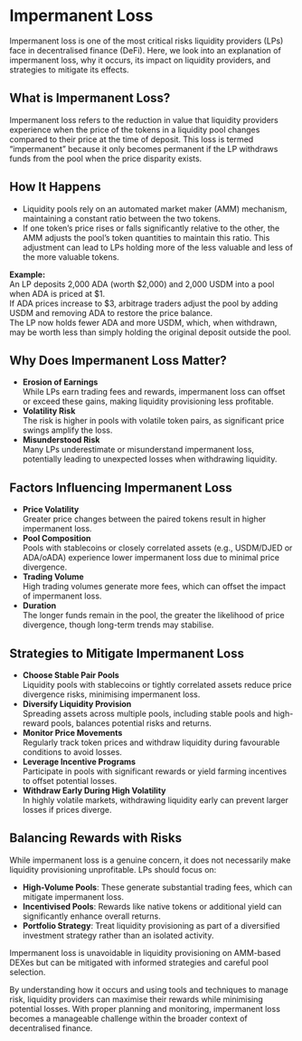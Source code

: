 # Impermanent Loss

Impermanent loss is one of the most critical risks liquidity providers (LPs) face in decentralised finance (DeFi). Here, we look into an explanation of impermanent loss, why it occurs, its impact on liquidity providers, and strategies to mitigate its effects.

## What is Impermanent Loss?

Impermanent loss refers to the reduction in value that liquidity providers experience when the price of the tokens in a liquidity pool changes compared to their price at the time of deposit. This loss is termed “impermanent” because it only becomes permanent if the LP withdraws funds from the pool when the price disparity exists.

## How It Happens

- Liquidity pools rely on an automated market maker (AMM) mechanism, maintaining a constant ratio between the two tokens.  
- If one token’s price rises or falls significantly relative to the other, the AMM adjusts the pool’s token quantities to maintain this ratio. This adjustment can lead to LPs holding more of the less valuable and less of the more valuable tokens.  

**Example:**  
An LP deposits 2,000 ADA (worth $2,000) and 2,000 USDM into a pool when ADA is priced at $1.  
If ADA prices increase to $3, arbitrage traders adjust the pool by adding USDM and removing ADA to restore the price balance.  
The LP now holds fewer ADA and more USDM, which, when withdrawn, may be worth less than simply holding the original deposit outside the pool.

## Why Does Impermanent Loss Matter?

- **Erosion of Earnings**  
While LPs earn trading fees and rewards, impermanent loss can offset or exceed these gains, making liquidity provisioning less profitable.  
- **Volatility Risk**  
The risk is higher in pools with volatile token pairs, as significant price swings amplify the loss.  
- **Misunderstood Risk**  
Many LPs underestimate or misunderstand impermanent loss, potentially leading to unexpected losses when withdrawing liquidity.

## Factors Influencing Impermanent Loss

- **Price Volatility**  
Greater price changes between the paired tokens result in higher impermanent loss.  
- **Pool Composition**  
Pools with stablecoins or closely correlated assets (e.g., USDM/DJED or ADA/oADA) experience lower impermanent loss due to minimal price divergence.  
- **Trading Volume**  
High trading volumes generate more fees, which can offset the impact of impermanent loss.  
- **Duration**  
The longer funds remain in the pool, the greater the likelihood of price divergence, though long-term trends may stabilise.

## Strategies to Mitigate Impermanent Loss

- **Choose Stable Pair Pools**  
Liquidity pools with stablecoins or tightly correlated assets reduce price divergence risks, minimising impermanent loss.  
- **Diversify Liquidity Provision**  
Spreading assets across multiple pools, including stable pools and high-reward pools, balances potential risks and returns.  
- **Monitor Price Movements**  
Regularly track token prices and withdraw liquidity during favourable conditions to avoid losses.  
- **Leverage Incentive Programs**  
Participate in pools with significant rewards or yield farming incentives to offset potential losses.  
- **Withdraw Early During High Volatility**  
In highly volatile markets, withdrawing liquidity early can prevent larger losses if prices diverge.

## Balancing Rewards with Risks

While impermanent loss is a genuine concern, it does not necessarily make liquidity provisioning unprofitable. LPs should focus on:

- **High-Volume Pools**: These generate substantial trading fees, which can mitigate impermanent loss.  
- **Incentivised Pools**: Rewards like native tokens or additional yield can significantly enhance overall returns.  
- **Portfolio Strategy**: Treat liquidity provisioning as part of a diversified investment strategy rather than an isolated activity.

Impermanent loss is unavoidable in liquidity provisioning on AMM-based DEXes but can be mitigated with informed strategies and careful pool selection.

By understanding how it occurs and using tools and techniques to manage risk, liquidity providers can maximise their rewards while minimising potential losses. With proper planning and monitoring, impermanent loss becomes a manageable challenge within the broader context of decentralised finance.
